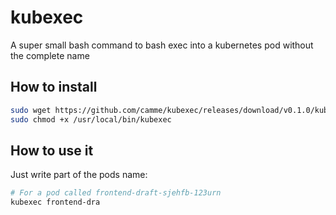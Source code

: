 # kubexec
A super small bash command to bash exec into a kubernetes pod without the complete name

## How to install
```bash
sudo wget https://github.com/camme/kubexec/releases/download/v0.1.0/kubexec -O /usr/local/bin/kubexec
sudo chmod +x /usr/local/bin/kubexec
```

## How to use it
Just write part of the pods name:

```bash
# For a pod called frontend-draft-sjehfb-123urn
kubexec frontend-dra 
```
